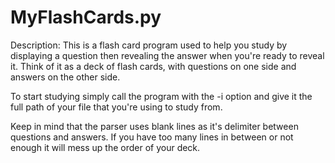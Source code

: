 MyFlashCards.py
===============


Description:
  This is a flash card program used to help you study by displaying a question then 
  revealing the answer when you're ready to reveal it. Think of it as a deck of 
  flash cards, with questions on one side and answers on the other side.

  To start studying simply call the program with the -i option and give it the 
  full path of your file that you're using to study from.

  Keep in mind that the parser uses blank lines as it's delimiter between questions
  and answers. If you have too many lines in between or not enough it will mess up
  the order of your deck.


